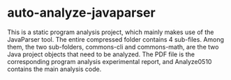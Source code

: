 # auto-analyze-javaparser
  This is a static program analysis project, which mainly makes use of the JavaParser tool.
  The entire compressed folder contains 4 sub-files. Among them, the two sub-folders, commons-cli and commons-math, are the two Java project objects that need to be analyzed. The PDF file is the corresponding program analysis experimental report, and Analyze0510 contains the main analysis code.
